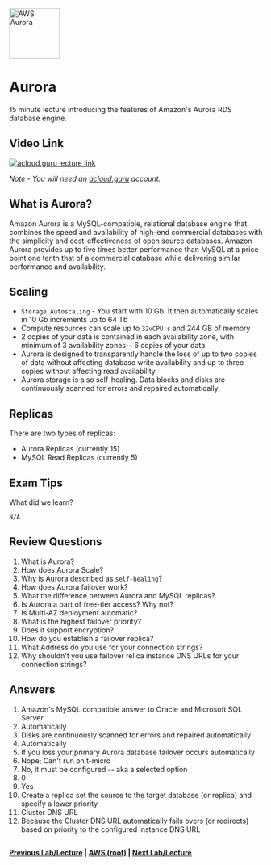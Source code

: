   <img src="https://i.imgur.com/ytVeZB4.png" height="100" title="AWS Aurora" />

Aurora
======

15 minute lecture introducing the features of Amazon's Aurora RDS database engine.


## Video Link

[![acloud.guru lecture link](https://i.imgur.com/vJqYkjt.png)](https://acloud.guru/course/aws-certified-solutions-architect-associate/learn/databases/aurora/watch)

*Note - You will need an [acloud.guru](acloud.guru) account.*


## What is Aurora?

Amazon Aurora is a MySQL-compatible, relational database engine that combines the speed and availability of 
high-end commercial databases with the simplicity and cost-effectiveness of open source databases. Amazon
Aurora provides up to five times better performance than MySQL at a price point one tenth that of a
commercial database while delivering similar performance and availability.


## Scaling

* `Storage Autoscaling` - You start with 10 Gb. It then automatically scales in 10 Gb increments up to 64 Tb
* Compute resources can scale up to `32vCPU's` and 244 GB of memory
* 2 copies of your data is contained in each availability zone, with minimum of 3 availability zones-- 6 copies
  of your data
* Aurora is designed to transparently handle the loss of up to two copies of data without affecting database
  write availability and up to three copies without affecting read availability
* Aurora storage is also self-healing. Data blocks and disks are continuously scanned for errors and
  repaired automatically


## Replicas

There are two types of replicas:

* Aurora Replicas (currently 15)
* MySQL Read Replicas (currently 5)


## Exam Tips

What did we learn?

    N/A

    
## Review Questions

1.  What is Aurora?
2.  How does Aurora Scale?    
3.  Why is Aurora described as `self-healing`?
4.  How does Aurora failover work?
5.  What the difference between Aurora and MySQL replicas?
6.  Is Aurora a part of free-tier access? Why not?
7.  Is Multi-AZ deployment automatic?
8.  What is the highest failover priority?
9.  Does it support encryption?
10. How do you establish a failover replica?
11. What Address do you use for your connection strings?
12. Why shouldn't you use failover relica instance DNS URLs for your connection strings?

## Answers

1.  Amazon's MySQL compatible answer to Oracle and Microsoft SQL Server
2.  Automatically
3.  Disks are continuously scanned for errors and repaired automatically
4.  Automatically
5.  If you loss your primary Aurora database failover occurs automatically
6.  Nope; Can't run on t-micro
7.  No, it must be configured -- aka a selected option
8.  0
9.  Yes
10. Create a replica set the source to the target database (or replica) and specify a lower priority
11. Cluster DNS URL
12. Because the Cluster DNS URL automatically fails overs (or redirects) based on priority to the configured instance 
    DNS URL

## 

**[Previous Lab/Lecture](databases-elasticache.md) | [AWS (root)](../readme.adoc) | [Next Lab/Lecture](databases-exam-tips.md)**










